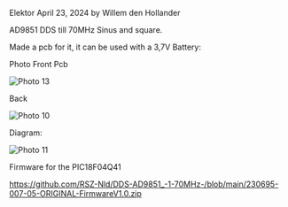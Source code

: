 Elektor April 23, 2024
by Willem den Hollander 

AD9851 DDS till 70MHz Sinus and square.

Made a pcb for it, it can be used with a 3,7V Battery:


Photo Front Pcb

![Photo 13](https://github.com/RSZ-Nld/DDS-AD9851_-1-70MHz-/blob/main/Front.JPG)


Back

![Photo 10](https://github.com/RSZ-Nld/DDS-AD9851_-1-70MHz-/blob/main/Back.JPG)

Diagram:

![Photo 11](https://github.com/RSZ-Nld/DDS-AD9851_-1-70MHz-/blob/main/Diagram.jpg)


Firmware for the PIC18F04Q41

https://github.com/RSZ-Nld/DDS-AD9851_-1-70MHz-/blob/main/230695-007-05-ORIGINAL-FirmwareV1.0.zip







